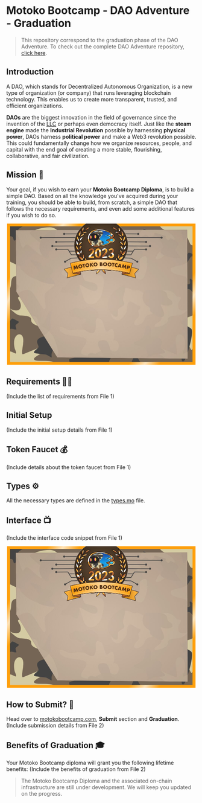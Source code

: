 # Motoko Bootcamp - DAO Adventure - Graduation

> This repository correspond to the graduation phase of the DAO Adventure. To check out the complete DAO Adventure repository, [click here](https://github.com/motoko-bootcamp/dao-adventure).

## Introduction

A DAO, which stands for Decentralized Autonomous Organization, is a new type of organization (or company) that runs leveraging blockchain technology. This enables us to create more transparent, trusted, and efficient organizations.

**DAOs** are the biggest innovation in the field of governance since the invention of the [LLC](https://www.investopedia.com/terms/l/llc.asp) or perhaps even democracy itself. Just like the **steam engine** made the **Industrial Revolution** possible by harnessing **physical power**, DAOs harness **political power** and make a Web3 revolution possible. This could fundamentally change how we organize resources, people, and capital with the end goal of creating a more stable, flourishing, collaborative, and fair civilization.

## Mission 🎯

Your goal, if you wish to earn your **Motoko Bootcamp Diploma**, is to build a simple DAO. Based on all the knowledge you've acquired during your training, you should be able to build, from scratch, a simple DAO that follows the necessary requirements, and even add some additional features if you wish to do so.

<p align="center"><img src="./assets/diploma_mbc.jpg" style="width: 500px;" /></p>

## Requirements 👨‍🏫

(Include the list of requirements from File 1)

## Initial Setup

(Include the initial setup details from File 1)

## Token Faucet 💰

(Include details about the token faucet from File 1)

## Types ⚙️

All the necessary types are defined in the [types.mo](./src/types.mo) file.

## Interface 📺

(Include the interface code snippet from File 1)

<p align="center"><img src="./assets/diploma_mbc.jpg" style="width: 500px;" /></p>

## How to Submit? 📝

Head over to [motokobootcamp.com](https://www.motokobootcamp.com/), **Submit** section and **Graduation**.
(Include submission details from File 2)

## Benefits of Graduation 🎓

Your Motoko Bootcamp diploma will grant you the following lifetime benefits:
(Include the benefits of graduation from File 2)

> The Motoko Bootcamp Diploma and the associated on-chain infrastructure are still under development. We will keep you updated on the progress.

